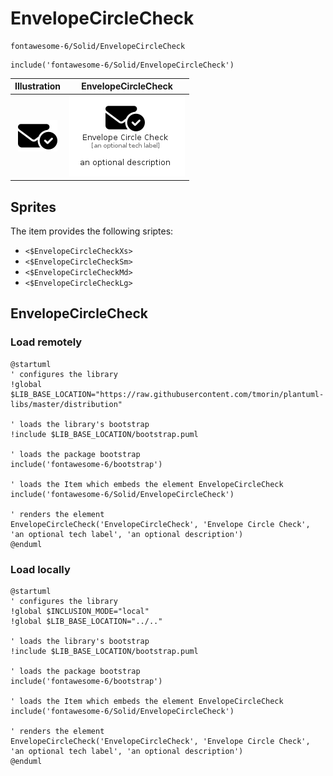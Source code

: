 # EnvelopeCircleCheck


```text
fontawesome-6/Solid/EnvelopeCircleCheck
```

```text
include('fontawesome-6/Solid/EnvelopeCircleCheck')
```



| Illustration | EnvelopeCircleCheck |
| :---: | :---: |
| ![illustration for Illustration](../../fontawesome-6/Solid/EnvelopeCircleCheck.png) | ![illustration for EnvelopeCircleCheck](../../fontawesome-6/Solid/EnvelopeCircleCheck.Local.png) |



## Sprites
The item provides the following sriptes:

- `<$EnvelopeCircleCheckXs>`
- `<$EnvelopeCircleCheckSm>`
- `<$EnvelopeCircleCheckMd>`
- `<$EnvelopeCircleCheckLg>`





## EnvelopeCircleCheck

### Load remotely
```plantuml
@startuml
' configures the library
!global $LIB_BASE_LOCATION="https://raw.githubusercontent.com/tmorin/plantuml-libs/master/distribution"

' loads the library's bootstrap
!include $LIB_BASE_LOCATION/bootstrap.puml

' loads the package bootstrap
include('fontawesome-6/bootstrap')

' loads the Item which embeds the element EnvelopeCircleCheck
include('fontawesome-6/Solid/EnvelopeCircleCheck')

' renders the element
EnvelopeCircleCheck('EnvelopeCircleCheck', 'Envelope Circle Check', 'an optional tech label', 'an optional description')
@enduml
```

### Load locally
```plantuml
@startuml
' configures the library
!global $INCLUSION_MODE="local"
!global $LIB_BASE_LOCATION="../.."

' loads the library's bootstrap
!include $LIB_BASE_LOCATION/bootstrap.puml

' loads the package bootstrap
include('fontawesome-6/bootstrap')

' loads the Item which embeds the element EnvelopeCircleCheck
include('fontawesome-6/Solid/EnvelopeCircleCheck')

' renders the element
EnvelopeCircleCheck('EnvelopeCircleCheck', 'Envelope Circle Check', 'an optional tech label', 'an optional description')
@enduml
```

